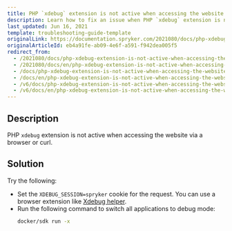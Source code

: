 ```yaml
---
title: PHP `xdebug` extension is not active when accessing the website via a browser or curl
description: Learn how to fix an issue when PHP `xdebug` extension is not active when accessing the website via a browser or curl
last_updated: Jun 16, 2021
template: troubleshooting-guide-template
originalLink: https://documentation.spryker.com/2021080/docs/php-xdebug-extension-is-not-active-when-accessing-the-website-via-a-browser-or-curl
originalArticleId: eb4a91fe-ab09-4e6f-a591-f942dea005f5
redirect_from:
  - /2021080/docs/php-xdebug-extension-is-not-active-when-accessing-the-website-via-a-browser-or-curl
  - /2021080/docs/en/php-xdebug-extension-is-not-active-when-accessing-the-website-via-a-browser-or-curl
  - /docs/php-xdebug-extension-is-not-active-when-accessing-the-website-via-a-browser-or-curl
  - /docs/en/php-xdebug-extension-is-not-active-when-accessing-the-website-via-a-browser-or-curl
  - /v6/docs/php-xdebug-extension-is-not-active-when-accessing-the-website-via-a-browser-or-curl
  - /v6/docs/en/php-xdebug-extension-is-not-active-when-accessing-the-website-via-a-browser-or-curl
---
```


## Description
PHP `xdebug` extension is not active when accessing the website via a browser or curl.

## Solution
Try the following:
* Set the `XDEBUG_SESSION=spryker` cookie for the request. You can use a browser extension like [Xdebug helper](https://chrome.google.com/webstore/detail/xdebug-helper/eadndfjplgieldjbigjakmdgkmoaaaoc).
* Run the following command to switch all applications to debug mode:
    ```bash
    docker/sdk run -x
    ```
